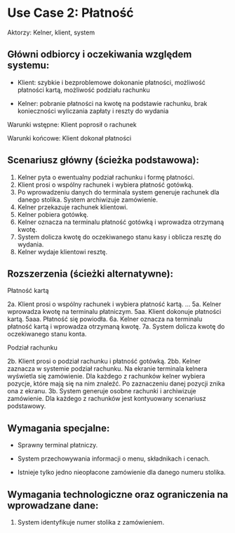 Use Case 2: Płatność
=====================

Aktorzy: Kelner, klient, system


Główni odbiorcy i oczekiwania względem systemu:
-----------------------------------------------

- Klient: szybkie i bezproblemowe dokonanie płatności, możliwość płatności kartą, możliwość podziału rachunku

- Kelner: pobranie płatności na kwotę na podstawie rachunku, brak konieczności wyliczania zapłaty i reszty do wydania 

Warunki wstępne: 
Klient poprosił o rachunek


Warunki końcowe:
Klient dokonał płatności


Scenariusz główny (ścieżka podstawowa):
---------------------------------------

  1. Kelner pyta o ewentualny podział rachunku i formę płatności.
  2. Klient prosi o wspólny rachunek i wybiera płatność gotówką.
  3. Po wprowadzeniu danych do terminala system generuje rachunek dla danego stolika. System archiwizuje zamówienie. 
  4. Kelner przekazuje rachunek klientowi.
  5. Kelner pobiera gotówkę. 
  6. Kelner oznacza na terminalu płatność gotówką i wprowadza otrzymaną kwotę.
  7. System dolicza kwotę do oczekiwanego stanu kasy i oblicza resztę do wydania.
  8. Kelner wydaje klientowi resztę.

Rozszerzenia (ścieżki alternatywne):
------------------------------------

 Płatność kartą
 
 2a. Klient prosi o wspólny rachunek i wybiera płatność kartą.
 ...
 5a. Kelner wprowadza kwotę na terminalu płatniczym.
 5aa. Klient dokonuje płatności kartą.
 5aaa. Płatność się powiodła.
 6a. Kelner oznacza na terminalu płatność kartą i wprowadza otrzymaną kwotę.
 7a. System dolicza kwotę do oczekiwanego stanu konta.
 
 
 Podział rachunku
 
 2b. Klient prosi o podział rachunku i płatność gotówką.
 2bb. Kelner zaznacza w systemie podział rachunku. Na ekranie terminala kelnera wyświetla się zamówienie. 
      Dla każdego z rachunków kelner wybiera pozycje, które mają się na nim znaleźć. Po zaznaczeniu danej pozycji znika ona z ekranu.
 3b. System generuje osobne rachunki i archiwizuje zamówienie. 
 Dla każdego z rachunków jest kontyuowany scenariusz podstawowy.
 

Wymagania specjalne:
--------------------

  - Sprawny terminal płatniczy.
  
  - System przechowywania informacji o menu, składnikach i cenach.

  - Istnieje tylko jedno nieopłacone zamówienie dla danego numeru stolika.


Wymagania technologiczne oraz ograniczenia na wprowadzane dane:
---------------------------------------------------------------

 1. System identyfikuje numer stolika z zamówieniem.
